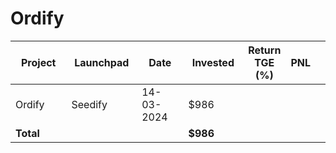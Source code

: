 # Ordify



<table data-full-width="true"><thead><tr><th width="152">Project</th><th width="138">Launchpad</th><th width="132">Date</th><th width="133">Invested</th><th>Return TGE (%)</th><th>PNL</th><th></th></tr></thead><tbody><tr><td>Ordify</td><td>Seedify</td><td>14-03-2024</td><td>$986</td><td></td><td></td><td></td></tr><tr><td><strong>Total</strong></td><td></td><td></td><td><strong>$986</strong></td><td></td><td></td><td></td></tr></tbody></table>

